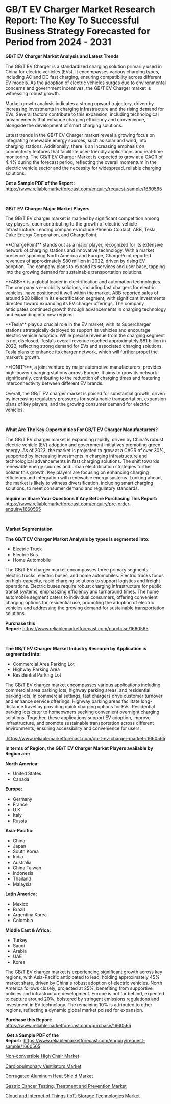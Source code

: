 <p><h1>GB/T EV Charger Market Research Report: The Key To Successful Business Strategy Forecasted for Period from 2024 - 2031</h1></p><p><strong>GB/T EV Charger Market Analysis and Latest Trends</strong></p>
<p><p>The GB/T EV Charger is a standardized charging solution primarily used in China for electric vehicles (EVs). It encompasses various charging types, including AC and DC fast charging, ensuring compatibility across different EV models. As the adoption of electric vehicles surges due to environmental concerns and government incentives, the GB/T EV Charger market is witnessing robust growth.</p><p>Market growth analysis indicates a strong upward trajectory, driven by increasing investments in charging infrastructure and the rising demand for EVs. Several factors contribute to this expansion, including technological advancements that enhance charging efficiency and convenience, alongside the development of smart charging solutions. </p><p>Latest trends in the GB/T EV Charger market reveal a growing focus on integrating renewable energy sources, such as solar and wind, into charging stations. Additionally, there is an increasing emphasis on connectivity features that facilitate user-friendly applications and real-time monitoring. The GB/T EV Charger Market is expected to grow at a CAGR of 4.4% during the forecast period, reflecting the overall momentum in the electric vehicle sector and the necessity for widespread, reliable charging solutions.</p></p>
<p><strong>Get a Sample PDF of the Report:&nbsp;</strong> <a href="https://www.reliablemarketforecast.com/enquiry/request-sample/1660565?utm_campaign=1141&utm_medium=2&utm_source=Github&utm_content=ia&utm_term=26102024&utm_id=gbt-ev-charger">https://www.reliablemarketforecast.com/enquiry/request-sample/1660565</a></p>
<p>&nbsp;</p>
<p><strong>GB/T EV Charger Major Market Players</strong></p>
<p><p>The GB/T EV charger market is marked by significant competition among key players, each contributing to the growth of electric vehicle infrastructure. Leading companies include Phoenix Contact, ABB, Tesla, Duke Energy Corporation, and ChargePoint.</p><p>**ChargePoint** stands out as a major player, recognized for its extensive network of charging stations and innovative technology. With a market presence spanning North America and Europe, ChargePoint reported revenues of approximately $80 million in 2022, driven by rising EV adoption. The company plans to expand its services and user base, tapping into the growing demand for sustainable transportation solutions.</p><p>**ABB** is a global leader in electrification and automation technologies. The company's e-mobility solutions, including fast chargers for electric vehicles, have positioned it well within the market. ABB reported sales of around $28 billion in its electrification segment, with significant investments directed toward expanding its EV charger offerings. The company anticipates continued growth through advancements in charging technology and expanding into new regions.</p><p>**Tesla** plays a crucial role in the EV market, with its Supercharger stations strategically deployed to support its vehicles and encourage electric vehicle adoption. While precise revenue from the charging segment is not disclosed, Tesla's overall revenue reached approximately $81 billion in 2022, reflecting strong demand for EVs and associated charging solutions. Tesla plans to enhance its charger network, which will further propel the market’s growth.</p><p>**IONITY**, a joint venture by major automotive manufacturers, provides high-power charging stations across Europe. It aims to grow its network significantly, contributing to the reduction of charging times and fostering interconnectivity between different EV brands. </p><p>Overall, the GB/T EV charger market is poised for substantial growth, driven by increasing regulatory pressures for sustainable transportation, expansion plans of key players, and the growing consumer demand for electric vehicles.</p></p>
<p>&nbsp;</p>
<p><strong>What Are The Key Opportunities For GB/T EV Charger Manufacturers?</strong></p>
<p><p>The GB/T EV charger market is expanding rapidly, driven by China's robust electric vehicle (EV) adoption and government initiatives promoting green energy. As of 2023, the market is projected to grow at a CAGR of over 30%, supported by increasing investments in charging infrastructure and technological advancements in fast charging solutions. The shift towards renewable energy sources and urban electrification strategies further bolster this growth. Key players are focusing on enhancing charging efficiency and integration with renewable energy systems. Looking ahead, the market is likely to witness diversification, including smart charging solutions, to meet consumer demand and regulatory standards.</p></p>
<p><strong>Inquire or Share Your Questions If Any Before Purchasing This Report:</strong> <a href="https://www.reliablemarketforecast.com/enquiry/pre-order-enquiry/1660565?utm_campaign=1141&utm_medium=2&utm_source=Github&utm_content=ia&utm_term=26102024&utm_id=gbt-ev-charger">https://www.reliablemarketforecast.com/enquiry/pre-order-enquiry/1660565</a></p>
<p>&nbsp;</p>
<p><strong>Market Segmentation</strong></p>
<p><strong>The GB/T EV Charger Market Analysis by types is segmented into:</strong></p>
<p><ul><li>Electric Truck</li><li>Electric Bus</li><li>Home Automobile</li></ul></p>
<p><p>The GB/T EV charger market encompasses three primary segments: electric trucks, electric buses, and home automobiles. Electric trucks focus on high-capacity, rapid charging solutions to support logistics and freight operations. Electric buses require robust charging infrastructure for public transit systems, emphasizing efficiency and turnaround times. The home automobile segment caters to individual consumers, offering convenient charging options for residential use, promoting the adoption of electric vehicles and addressing the growing demand for sustainable transportation solutions.</p></p>
<p><strong>Purchase this Report:&nbsp;</strong><a href="https://www.reliablemarketforecast.com/purchase/1660565?utm_campaign=1141&utm_medium=2&utm_source=Github&utm_content=ia&utm_term=26102024&utm_id=gbt-ev-charger">https://www.reliablemarketforecast.com/purchase/1660565</a></p>
<p>&nbsp;</p>
<p><strong>The GB/T EV Charger Market Industry Research by Application is segmented into:</strong></p>
<p><ul><li>Commercial Area Parking Lot</li><li>Highway Parking Area</li><li>Residential Parking Lot</li></ul></p>
<p><p>The GB/T EV charger market encompasses various applications including commercial area parking lots, highway parking areas, and residential parking lots. In commercial settings, fast chargers drive customer turnover and enhance service offerings. Highway parking areas facilitate long-distance travel by providing quick charging options for EVs. Residential parking lots cater to homeowners seeking convenient overnight charging solutions. Together, these applications support EV adoption, improve infrastructure, and promote sustainable transportation across different environments, ensuring accessibility and convenience for users.</p></p>
<p><a href="https://www.reliablemarketforecast.com/gb-t-ev-charger-market-r1660565?utm_campaign=1141&utm_medium=2&utm_source=Github&utm_content=ia&utm_term=26102024&utm_id=gbt-ev-charger">&nbsp;https://www.reliablemarketforecast.com/gb-t-ev-charger-market-r1660565</a></p>
<p><strong>In terms of Region, the GB/T EV Charger Market Players available by Region are:</strong></p>
<p>
    <p> <strong> North America: </strong>
        <ul>
            <li>United States</li>
            <li>Canada</li>
        </ul>
        </p> 
    <p> <strong> Europe: </strong>
        <ul>
            <li>Germany</li>
            <li>France</li>
            <li>U.K.</li>
            <li>Italy</li>
            <li>Russia</li>
        </ul>
        </p> 
    <p> <strong> Asia-Pacific: </strong>
        <ul>
            <li>China</li>
            <li>Japan</li>
            <li>South Korea</li>
            <li>India</li>
            <li>Australia</li>
            <li>China Taiwan</li>
            <li>Indonesia</li>
            <li>Thailand</li>
            <li>Malaysia</li>
        </ul>
        </p> 
    <p> <strong> Latin America: </strong>
        <ul>
            <li>Mexico</li>
            <li>Brazil</li>
            <li>Argentina Korea</li>
            <li>Colombia</li>
        </ul>
        </p> 
    <p> <strong> Middle East & Africa: </strong>
        <ul>
            <li>Turkey</li>
            <li>Saudi</li>
            <li>Arabia</li>
            <li>UAE</li>
            <li>Korea</li>
        </ul>
    </p>
    </p>
<p><p>The GB/T EV charger market is experiencing significant growth across key regions, with Asia-Pacific anticipated to lead, holding approximately 45% market share, driven by China's robust adoption of electric vehicles. North America follows closely, projected at 25%, benefiting from supportive policies and infrastructure development. Europe is not far behind, expected to capture around 20%, bolstered by stringent emissions regulations and investment in EV technology. The remaining 10% is attributed to other regions, reflecting a dynamic global market poised for expansion.</p></p>
<p><strong>Purchase this Report: </strong><a href="https://www.reliablemarketforecast.com/purchase/1660565?utm_campaign=1141&utm_medium=2&utm_source=Github&utm_content=ia&utm_term=26102024&utm_id=gbt-ev-charger">https://www.reliablemarketforecast.com/purchase/1660565</a></p>
<p>&nbsp;<strong>Get a Sample PDF of the Report:&nbsp;&nbsp;</strong><a href="https://www.reliablemarketforecast.com/enquiry/request-sample/1660565?utm_campaign=1141&utm_medium=2&utm_source=Github&utm_content=ia&utm_term=26102024&utm_id=gbt-ev-charger">https://www.reliablemarketforecast.com/enquiry/request-sample/1660565</a></p>
<p><strong></strong></p>
<p><p><a href="https://github.com/siennagx1ahafter/Market-Research-Report-List-1/blob/main/non-convertible-high-chair-market.md?utm_campaign=1141&utm_medium=2&utm_source=Github&utm_content=ia&utm_term=26102024&utm_id=gbt-ev-charger">Non-convertible High Chair Market</a></p><p><a href="https://www.linkedin.com/pulse/cardiopulmonary-ventilators-market-industry-landscape-9oc0f?utm_campaign=1141&utm_medium=2&utm_source=Github&utm_content=ia&utm_term=26102024&utm_id=gbt-ev-charger">Cardiopulmonary Ventilators Market</a></p><p><a href="https://github.com/cairotmbrowne3cq/Market-Research-Report-List-1/blob/main/corrugated-aluminum-heat-shield-market.md?utm_campaign=1141&utm_medium=2&utm_source=Github&utm_content=ia&utm_term=26102024&utm_id=gbt-ev-charger">Corrugated Aluminum Heat Shield Market</a></p><p><a href="https://issuu.com/reportprime-2/docs/gastric-cancer-testing-treatment-an_3054231c3de969?utm_campaign=1141&utm_medium=2&utm_source=Github&utm_content=ia&utm_term=26102024&utm_id=gbt-ev-charger">Gastric Cancer Testing, Treatment and Prevention Market</a></p><p><a href="https://issuu.com/reportprime-2/docs/cloud-and-internet-of-things-iot-st_6086216d2f5d31?utm_campaign=1141&utm_medium=2&utm_source=Github&utm_content=ia&utm_term=26102024&utm_id=gbt-ev-charger">Cloud and Internet of Things (IoT) Storage Technologies Market</a></p></p>